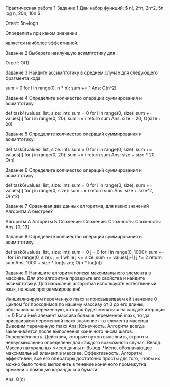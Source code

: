 Практическая работа 1
Задание 1
Дан набор функций: $ n!, 2^n, 2n^2, 5n log n, 20n, 10n $.

Ответ: 5n~logn

Определить при каком значении 
 
 является наиболее эффективной.

Задание 2
Выберете наилучшую асимптотику для 
:

Ответ: O(1)

Задание 3
Найдите ассимптотику в среднем случае для следующего фрагмента кода:

sum = 0
for i in range(0, n * n):
    sum += 1
Ans: O(n^2)

Задание 4
Определите колчиество операций суммирования и асимптотику.

def task4(values: list, size: int):
    sum = 0
    for i in range(0, size):
        sum += values[i]
    for i in range(0, 20):
        sum += i
    return sum
Ans: size + 20, O(size + 20)

Задание 5
Определите колчиество операций суммирования и асимптотику.

def task5(values: list, size: int):
    sum = 0
    for i in range(0, size):
        sum += values[i]
        for j in range(0, 20):
            sum += i
    return sum
Ans: size + size * 20, O(n)

Задание 6
Определите колчиество операций суммирования и асимптотику.

def task6(values: list, size: int):
    sum = 0
    for i in range(0, size):
        sum += values[i]
        for j in range(0, size):
            sum += i
    return sum
Ans: size + size^2, O(n^2)

Задание 7
Сравнивая два данных алгоритма, для каких значений 
 Алгоритм А быстрее?

Алгоритм А	Алгоритм Б
Сложений: 
Сложений: 
Сложность: 
Сложность: 
Ans: [0; 19]

Задание 8
Определите колчиество операций суммирования и асимптотику.

def task8(values: list, size: int):
    sum = 0
    j = 0
    for i in range(0, 1000):
        sum += i
    for i in range(0, size):
        j = 1
        while j <= size:
            sum += values[j-1]
            j *= 2
    return sum
Ans: 1000 + size * log(size); O(n * log(n))

Задание 9
Напишите алгоритм поиска максимального элемента в массиве. Для это алгоритма проверьте его свойства и найдите ассимптотику. Для написания алгоритма используйте естественный язык, не язык программирования!

Инициализируем переменную maxx и присвываиваем ей значение 0
Циклом for проходимся по нашему массиву от 0 до его длины, обозначив за переменную, которая будет меняться на каждой итерации i = 0
Если i-ый элемент массива больше переменной maxx, тогда присваиваем переменной maxx значение i-го элемента массива
Выводим переменную maxx
Ans: Конечность. Алгоритм всегда заканчивается после выполнения конечного числа шагов. ﻿﻿Определённость. Действия, которые нужно выполнить, строго и недвусмысленно определены для каждого возможного случая. ﻿﻿Вввод. Массив натуральных чисел длины n ﻿﻿Вывод. Число, обозначающее максимальный элемент в массиве. ﻿﻿Эффективность. Алгоритм эффективен, все его операторы достаточно просты для того, чтобы их можно было точно выполнить в течение конечного промежутка времени с помощью карандаша и бумаги.

Ans: O(n)
